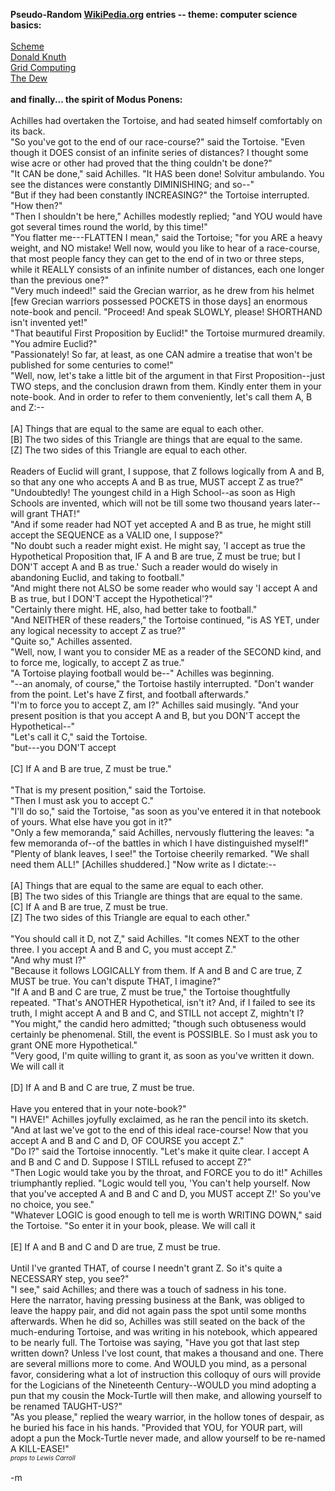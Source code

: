 <b>Pseudo-Random <a href="http://www.wikipedia.org">WikiPedia.org</a> entries -- theme: computer science basics:</b>
<br />
<br /><a href="http://en.wikipedia.org/wiki/Scheme_programming_language">Scheme</a>
<br /><a href="http://en2.wikipedia.org/wiki/Knuth">Donald Knuth</a>
<br /><a href="http://en2.wikipedia.org/wiki/Grid_computing">Grid Computing</a>
<br /><a href="http://en2.wikipedia.org/wiki/Mountain_Dew">The Dew</a>
<br />
<br /><b>and finally... the spirit of Modus Ponens:</b>
<br />
<br />Achilles had overtaken the Tortoise, and had seated himself comfortably on its back.
<br />    "So you've got to the end of our race-course?" said the Tortoise. "Even though it DOES consist of an infinite series of distances? I thought some wise acre or other had proved that the thing couldn't be done?"
<br />    "It CAN be done," said Achilles. "It HAS been done! Solvitur ambulando. You see the distances were constantly DIMINISHING; and so--"
<br />    "But if they had been constantly INCREASING?" the Tortoise interrupted. "How then?"
<br />    "Then I shouldn't be here," Achilles modestly replied; "and YOU would have got several times round the world, by this time!"
<br />    "You flatter me---FLATTEN I mean," said the Tortoise; "for you ARE a heavy weight, and NO mistake! Well now, would you like to hear of a race-course, that most people fancy they can get to the end of in two or three steps, while it REALLY consists of an infinite number of distances, each one longer than the previous one?"
<br />    "Very much indeed!" said the Grecian warrior, as he drew from his helmet [few Grecian warriors possessed POCKETS in those days] an enormous note-book and pencil. "Proceed! And speak SLOWLY, please! SHORTHAND isn't invented yet!"
<br />    "That beautiful First Proposition by Euclid!" the Tortoise murmured dreamily. "You admire Euclid?"
<br />    "Passionately! So far, at least, as one CAN admire a treatise that won't be published for some centuries to come!"
<br />    "Well, now, let's take a little bit of the argument in that First Proposition--just TWO steps, and the conclusion drawn from them. Kindly enter them in your note-book. And in order to refer to them conveniently, let's call them A, B and Z:--
<br />
<br />    [A] Things that are equal to the same are equal to each other.
<br />    [B] The two sides of this Triangle are things that are equal to the same.
<br />    [Z] The two sides of this Triangle are equal to each other.
<br />
<br />    Readers of Euclid will grant, I suppose, that Z follows logically from A and B, so that any one who accepts A and B as true, MUST accept Z as true?"
<br />    "Undoubtedly! The youngest child in a High School--as soon as High Schools are invented, which will not be till some two thousand years later-- will grant THAT!"
<br />    "And if some reader had NOT yet accepted A and B as true, he might still accept the SEQUENCE as a VALID one, I suppose?"
<br />    "No doubt such a reader might exist. He might say, 'I accept as true the Hypothetical Proposition that, IF A and B are true, Z must be true; but I DON'T accept A and B as true.' Such a reader would do wisely in abandoning Euclid, and taking to football."
<br />    "And might there not ALSO be some reader who would say 'I accept A and B as true, but I DON'T accept the Hypothetical'?"
<br />    "Certainly there might. HE, also, had better take to football."
<br />    "And NEITHER of these readers," the Tortoise continued, "is AS YET, under any logical necessity to accept Z as true?"
<br />    "Quite so," Achilles assented.
<br />    "Well, now, I want you to consider ME as a reader of the SECOND kind, and to force me, logically, to accept Z as true."
<br />    "A Tortoise playing football would be--" Achilles was beginning.
<br />    "--an anomaly, of course," the Tortoise hastily interrupted. "Don't wander from the point. Let's have Z first, and football afterwards."
<br />    "I'm to force you to accept Z, am I?" Achilles said musingly. "And your present position is that you accept A and B, but you DON'T accept the Hypothetical--"
<br />    "Let's call it C," said the Tortoise.
<br />    "but---you DON'T accept
<br />
<br />    [C] If A and B are true, Z must be true."
<br />
<br />    "That is my present position," said the Tortoise.
<br />    "Then I must ask you to accept C."
<br />    "I'll do so," said the Tortoise, "as soon as you've entered it in that notebook of yours. What else have you got in it?"
<br />    "Only a few memoranda," said Achilles, nervously fluttering the leaves: "a few memoranda of--of the battles in which I have distinguished myself!"
<br />    "Plenty of blank leaves, I see!" the Tortoise cheerily remarked. "We shall need them ALL!" [Achilles shuddered.] "Now write as I dictate:--
<br />
<br />    [A] Things that are equal to the same are equal to each other.
<br />    [B] The two sides of this Triangle are things that are equal to the same.
<br />    [C] If A and B are true, Z must be true.
<br />    [Z] The two sides of this Triangle are equal to each other."
<br />
<br />    "You should call it D, not Z," said Achilles. "It comes NEXT to the other three. I you accept A and B and C, you must accept Z."
<br />    "And why must I?"
<br />    "Because it follows LOGICALLY from them. If A and B and C are true, Z MUST be true. You can't dispute THAT, I imagine?"
<br />    "If A and B and C are true, Z must be true," the Tortoise thoughtfully repeated. "That's ANOTHER Hypothetical, isn't it? And, if I failed to see its truth, I might accept A and B and C, and STILL not accept Z, mightn't I?
<br />    "You might," the candid hero admitted; "though such obtuseness would certainly be phenomenal. Still, the event is POSSIBLE. So I must ask you to grant ONE more Hypothetical."
<br />    "Very good, I'm quite willing to grant it, as soon as you've written it down. We will call it
<br />
<br />    [D] If A and B and C are true, Z must be true.
<br />
<br />Have you entered that in your note-book?"
<br />    "I HAVE!" Achilles joyfully exclaimed, as he ran the pencil into its sketch. "And at last we've got to the end of this ideal race-course! Now that you accept A and B and C and D, OF COURSE you accept Z."
<br />    "Do I?" said the Tortoise innocently. "Let's make it quite clear. I accept A and B and C and D. Suppose I STILL refused to accept Z?"
<br />    "Then Logic would take you by the throat, and FORCE you to do it!" Achilles triumphantly replied. "Logic would tell you, 'You can't help yourself. Now that you've accepted A and B and C and D, you MUST accept Z!' So you've no choice, you see."
<br />    "Whatever LOGIC is good enough to tell me is worth WRITING DOWN," said the Tortoise. "So enter it in your book, please. We will call it
<br />
<br />    [E] If A and B and C and D are true, Z must be true.
<br />
<br />Until I've granted THAT, of course I needn't grant Z. So it's quite a NECESSARY step, you see?"
<br />    "I see," said Achilles; and there was a touch of sadness in his tone.
<br />    Here the narrator, having pressing business at the Bank, was obliged to leave the happy pair, and did not again pass the spot until some months afterwards. When he did so, Achilles was still seated on the back of the much-enduring Tortoise, and was writing in his notebook, which appeared to be nearly full. The Tortoise was saying, "Have you got that last step written down? Unless I've lost count, that makes a thousand and one. There are several millions more to come. And WOULD you mind, as a personal favor, considering what a lot of instruction this colloquy of ours will provide for the Logicians of the Nineteenth Century--WOULD you mind adopting a pun that my cousin the Mock-Turtle will then make, and allowing yourself to be renamed TAUGHT-US?"
<br />    "As you please," replied the weary warrior, in the hollow tones of despair, as he buried his face in his hands. "Provided that YOU, for YOUR part, will adopt a pun the Mock-Turtle never made, and allow yourself to be re-named A KILL-EASE!"
<br /><font size=1><i>props to Lewis Carroll</i></font>
<br />
<br />-m
<br />